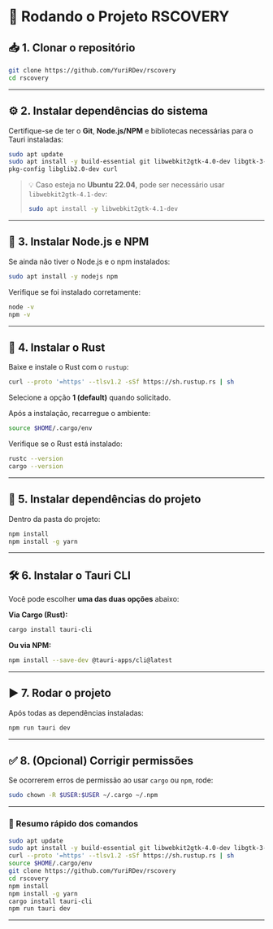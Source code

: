 # 🧩 Rodando o Projeto RSCOVERY

## 📥 1. Clonar o repositório

```bash
git clone https://github.com/YuriRDev/rscovery
cd rscovery
```

---

## ⚙️ 2. Instalar dependências do sistema

Certifique-se de ter o **Git**, **Node.js/NPM** e bibliotecas necessárias para o Tauri instaladas:

```bash
sudo apt update
sudo apt install -y build-essential git libwebkit2gtk-4.0-dev libgtk-3-dev \
pkg-config libglib2.0-dev curl
```

> 💡 Caso esteja no **Ubuntu 22.04**, pode ser necessário usar `libwebkit2gtk-4.1-dev`:
>
> ```bash
> sudo apt install -y libwebkit2gtk-4.1-dev
> ```

---

## 🧰 3. Instalar Node.js e NPM

Se ainda não tiver o Node.js e o npm instalados:

```bash
sudo apt install -y nodejs npm
```

Verifique se foi instalado corretamente:

```bash
node -v
npm -v
```

---

## 🦀 4. Instalar o Rust

Baixe e instale o Rust com o `rustup`:

```bash
curl --proto '=https' --tlsv1.2 -sSf https://sh.rustup.rs | sh
```

Selecione a opção **1 (default)** quando solicitado.

Após a instalação, recarregue o ambiente:

```bash
source $HOME/.cargo/env
```

Verifique se o Rust está instalado:

```bash
rustc --version
cargo --version
```

---

## 🚀 5. Instalar dependências do projeto

Dentro da pasta do projeto:

```bash
npm install
npm install -g yarn
```

---

## 🛠️ 6. Instalar o Tauri CLI

Você pode escolher **uma das duas opções** abaixo:

**Via Cargo (Rust):**

```bash
cargo install tauri-cli
```

**Ou via NPM:**

```bash
npm install --save-dev @tauri-apps/cli@latest
```

---

## ▶️ 7. Rodar o projeto

Após todas as dependências instaladas:

```bash
npm run tauri dev
```

---

## ✅ 8. (Opcional) Corrigir permissões

Se ocorrerem erros de permissão ao usar `cargo` ou `npm`, rode:

```bash
sudo chown -R $USER:$USER ~/.cargo ~/.npm
```

---

### 🔧 Resumo rápido dos comandos

```bash
sudo apt update
sudo apt install -y build-essential git libwebkit2gtk-4.0-dev libgtk-3-dev pkg-config libglib2.0-dev curl nodejs npm
curl --proto '=https' --tlsv1.2 -sSf https://sh.rustup.rs | sh
source $HOME/.cargo/env
git clone https://github.com/YuriRDev/rscovery
cd rscovery
npm install
npm install -g yarn
cargo install tauri-cli
npm run tauri dev
```

---

